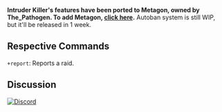 **Intruder Killer's features have been ported to Metagon, owned by The_Pathogen. To add Metagon, [click here](https://discordapp.com/oauth2/authorize?&client_id=197753004437274625&scope=bot).** Autoban system is still WIP, but it'll be released in 1 week.
## Respective Commands
`+report`: Reports a raid.

## Discussion
[![Discord](https://discordapp.com/api/servers/188752295108935680/widget.png?style=banner2)](http://discord.gg/013MqTM1p1qm52VcZ)
